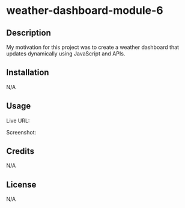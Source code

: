 # weather-dashboard-module-6

## Description

My motivation for this project was to create a weather dashboard that updates dynamically using JavaScript and APIs.

## Installation

N/A

## Usage

Live URL:

Screenshot:

## Credits

N/A

## License

N/A